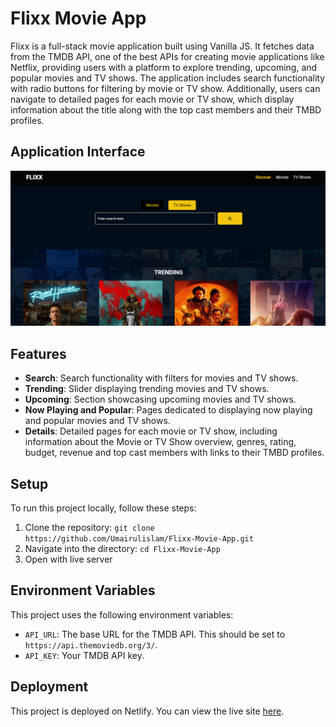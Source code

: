# Flixx Movie App

Flixx is a full-stack movie application built using Vanilla JS. It fetches data from the TMDB API, one of the best APIs for creating movie applications like Netflix, providing users with a platform to explore trending, upcoming, and popular movies and TV shows. The application includes search functionality with radio buttons for filtering by movie or TV show. Additionally, users can navigate to detailed pages for each movie or TV show, which display information about the title along with the top cast members and their TMBD profiles.

## Application Interface

![Flixx](./images/flixx.png)

## Features

- **Search**: Search functionality with filters for movies and TV shows.
- **Trending**: Slider displaying trending movies and TV shows.
- **Upcoming**: Section showcasing upcoming movies and TV shows.
- **Now Playing and Popular**: Pages dedicated to displaying now playing and popular movies and TV shows.
- **Details**: Detailed pages for each movie or TV show, including information about the Movie or TV Show overview, genres, rating, budget, revenue and top cast members with links to their TMBD profiles.

## Setup

To run this project locally, follow these steps:

1. Clone the repository: `git clone https://github.com/Umairulislam/Flixx-Movie-App.git`
2. Navigate into the directory: `cd Flixx-Movie-App`
3. Open with live server

## Environment Variables

This project uses the following environment variables:

- `API_URL`: The base URL for the TMDB API. This should be set to `https://api.themoviedb.org/3/`.
- `API_KEY`: Your TMDB API key.

## Deployment

This project is deployed on Netlify. You can view the live site [here](https://flixx24.netlify.app/).
